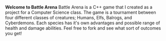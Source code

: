 **Welcome to Battle Arena**
Battle Arena is a C++ game that I created as a project for a Computer Science class. 
The game is a tournament between four different classes of creatures; Humans, Elfs, Balrogs, and Cyberdemons.
Each species has it's own advantages and possible range of health and damage abilities.
Feel free to fork and see what sort of outcomes you get!
